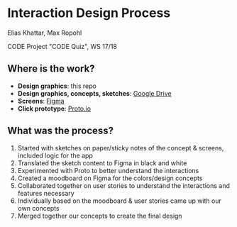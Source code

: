 # Interaction Design Process
Elias Khattar, Max Ropohl

CODE Project "CODE Quiz", WS 17/18

 ## Where is the work?
 - __Design graphics__: this repo
 - __Design graphics, concepts, sketches__: [Google Drive](https://drive.google.com/drive/folders/0B6oYNUzRO6rcLWdOZkFQQmdNaXM?usp=sharing)
 - __Screens__: [Figma](https://www.figma.com/file/EwdID8vTK7g2k8Cdkr1HdF6i/Screens)
 - __Click prototype__: [Proto.io](https://pr.to/YATROW/)

## What was the process?
1. Started with sketches on paper/sticky notes of the concept & screens, included logic for the app
2. Translated the sketch content to Figma in black and white
3. Experimented with Proto to better understand the interactions
4. Created a moodboard on Figma for the colors/design concepts
5. Collaborated together on user stories to understand the interactions and features necessary
6. Individually based on the moodboard & user stories came up with our own concepts
7. Merged together our concepts to create the final design